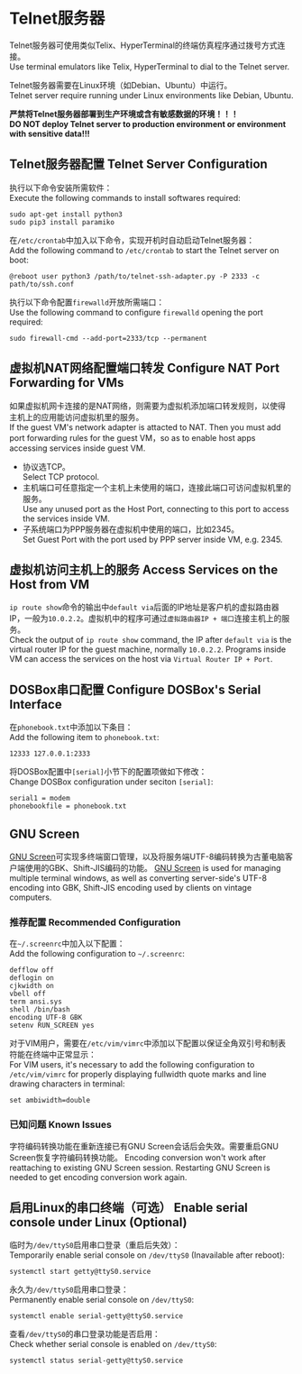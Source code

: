 Telnet服务器
============

Telnet服务器可使用类似Telix、HyperTerminal的终端仿真程序通过拨号方式连接。  
Use terminal emulators like Telix, HyperTerminal to dial to the Telnet server.

Telnet服务器需要在Linux环境（如Debian、Ubuntu）中运行。  
Telnet server require running under Linux environments like Debian, Ubuntu.

**严禁将Telnet服务器部署到生产环境或含有敏感数据的环境！！！**  
**DO NOT deploy Telnet server to production environment or environment with sensitive data!!!**

## Telnet服务器配置 Telnet Server Configuration

执行以下命令安装所需软件：  
Execute the following commands to install softwares required:

	sudo apt-get install python3
	sudo pip3 install paramiko

在`/etc/crontab`中加入以下命令，实现开机时自动启动Telnet服务器：  
Add the following command to `/etc/crontab` to start the Telnet server on boot:

	@reboot user python3 /path/to/telnet-ssh-adapter.py -P 2333 -c path/to/ssh.conf

执行以下命令配置`firewalld`开放所需端口：  
Use the following command to configure `firewalld` opening the port required:

    sudo firewall-cmd --add-port=2333/tcp --permanent

## 虚拟机NAT网络配置端口转发 Configure NAT Port Forwarding for VMs

如果虚拟机网卡连接的是NAT网络，则需要为虚拟机添加端口转发规则，以使得主机上的应用能访问虚拟机里的服务。  
If the guest VM's network adapter is attacted to NAT. Then you must add port forwarding rules for the guest VM，so as to enable host apps accessing services inside guest VM.

* 协议选TCP。  
  Select TCP protocol.
* 主机端口可任意指定一个主机上未使用的端口，连接此端口可访问虚拟机里的服务。  
  Use any unused port as the Host Port, connecting to this port to access the services inside VM.
* 子系统端口为PPP服务器在虚拟机中使用的端口，比如2345。  
  Set Guest Port with the port used by PPP server inside VM, e.g. 2345.

## 虚拟机访问主机上的服务 Access Services on the Host from VM

`ip route show`命令的输出中`default via`后面的IP地址是客户机的虚拟路由器IP，一般为`10.0.2.2`。虚拟机中的程序可通过`虚拟路由器IP + 端口`连接主机上的服务。  
Check the output of `ip route show` command, the IP after `default via` is the virtual router IP for the guest machine, normally `10.0.2.2`. Programs inside VM can access the services on the host via `Virtual Router IP + Port`.

## DOSBox串口配置 Configure DOSBox's Serial Interface

在`phonebook.txt`中添加以下条目：  
Add the following item to `phonebook.txt`:

	12333 127.0.0.1:2333

将DOSBox配置中`[serial]`小节下的配置项做如下修改：  
Change DOSBox configuration under seciton `[serial]`:

	serial1 = modem
	phonebookfile = phonebook.txt

## GNU Screen

[GNU Screen](https://www.gnu.org/software/screen/)可实现多终端窗口管理，以及将服务端UTF-8编码转换为古董电脑客户端使用的GBK、Shift-JIS编码的功能。
[GNU Screen](https://www.gnu.org/software/screen/) is used for managing multiple terminal windows, as well as converting server-side's UTF-8 encoding into GBK, Shift-JIS encoding used by clients on vintage computers.

### 推荐配置 Recommended Configuration

在`~/.screenrc`中加入以下配置：  
Add the following configuration to `~/.screenrc`:

	defflow off
	deflogin on
	cjkwidth on
	vbell off
	term ansi.sys
	shell /bin/bash
	encoding UTF-8 GBK
	setenv RUN_SCREEN yes

对于VIM用户，需要在`/etc/vim/vimrc`中添加以下配置以保证全角双引号和制表符能在终端中正常显示：  
For VIM users, it's necessary to add the following configuration to `/etc/vim/vimrc` for properly displaying fullwidth quote marks and line drawing characters in terminal:

	set ambiwidth=double

### 已知问题 Known Issues

字符编码转换功能在重新连接已有GNU Screen会话后会失效。需要重启GNU Screen恢复字符编码转换功能。
Encoding conversion won't work after reattaching to existing GNU Screen session. Restarting GNU Screen is needed to get encoding conversion work again.

## 启用Linux的串口终端（可选） Enable serial console under Linux (Optional)

临时为`/dev/ttyS0`启用串口登录（重启后失效）：  
Temporarily enable serial console on `/dev/ttyS0` (Inavailable after reboot):

	systemctl start getty@ttyS0.service

永久为`/dev/ttyS0`启用串口登录：  
Permanently enable serial console on `/dev/ttyS0`:

	systemctl enable serial-getty@ttyS0.service

查看`/dev/ttyS0`的串口登录功能是否启用：  
Check whether serial console is enabled on `/dev/ttyS0`:

	systemctl status serial-getty@ttyS0.service

